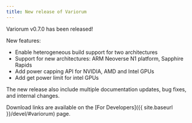 ```yaml
---
title: New release of Variorum
---
```


Variorum v0.7.0 has been released!

New features:

* Enable heterogeneous build support for two architectures
* Support for new architectures: ARM Neoverse N1 platform, Sapphire Rapids
* Add power capping API for NVIDIA, AMD and Intel GPUs
* Add get power limit for intel GPUs

The new release also include multiple documentation updates, bug fixes, and
internal changes.

Download links are available on the [For Developers]({{ site.baseurl
}}/devel/#variorum) page.

